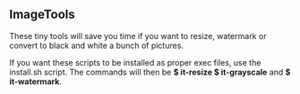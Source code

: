 <h2>ImageTools</h2>
<p>These tiny tools will save you time if you want to resize, watermark or convert to black and white a bunch of pictures.</p> 

<p>If you want these scripts to be installed as proper exec files, use the install.sh script. The commands will then be <b>$ it-resize $ it-grayscale</b> and <b>$ it-watermark</b>.</p> 



